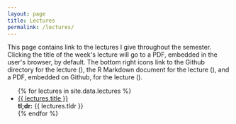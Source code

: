 ```yaml
---
layout: page
title: Lectures
permalink: /lectures/
---
```


<!-- <ul id="archive">
{% for gallery in site.data.lectures %}
  {% if lectures.id == page.galleryid %}
    <h1>{{ lectures.description }}</h1>
    {% for image in sortedimages %}
      <li class="archiveposturl">
        <span><a href="{{ site.url }}/graphs/{{ image.file }}">{{image.title }}</a></span><br>
<span class = "postlower">{{ image.caption }}<br />
<strong>Tags:</strong> {{ image.tags }}</span>
      </li>
    {% endfor %}
  {% endif %}
{% endfor %}
</ul> -->

This page contains link to the lectures I give throughout the semester. Clicking the title of the week's lecture will go to a PDF, embedded in the user's browser, by default. The bottom right icons link to the Github directory for the lecture (<i class="fab fa-github"></i>), the R Markdown document for the lecture (<i class="fab fa-r-project"></i>), and a PDF, embedded on Github, for the lecture (<i class="fas fa-file-pdf"></i>).

<ul id="archive">
	{% for lectures in site.data.lectures %}
	<li class="archiveposturl">
		<span><a href="{{ site.url }}/{{ lectures.dirname }}/{{ lectures.filename }}.pdf">{{ lectures.title }}</a></span><br
																     <span class = "postlower">
		<strong>tl;dr:</strong> {{ lectures.tldr }}</span>
		<strong style="font-size:100%; font-family: 'Titillium Web', sans-serif; float:right">
	<a href="https://github.com/{{ site.githubdir}}/tree/master/{{ lectures.dirname }}"><i class="fab fa-github"></i></a>&nbsp;&nbsp;
	<a href="https://github.com/{{ site.githubdir}}/tree/master/{{ lectures.dirname }}/{{ lectures.filename}}.Rmd"><i class="fab fa-r-project"></i></a>&nbsp;&nbsp;
	<a href="https://github.com/{{ site.githubdir}}/blob/master/{{ lectures.dirname }}/{{ lectures.filename}}.pdf"><i class="fas fa-file-pdf"></i></a>
</strong>
</li>
{% endfor %}
</ul>
